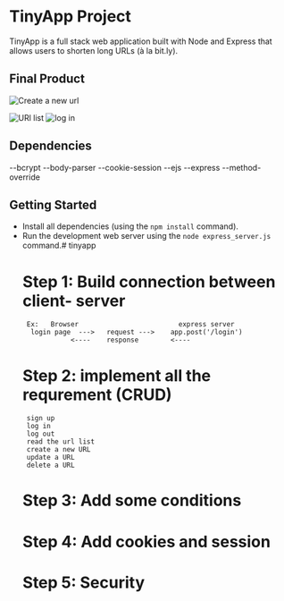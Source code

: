 # TinyApp Project

TinyApp is a full stack web application built with Node and Express that allows users to shorten long URLs (à la bit.ly).

## Final Product

![Create a new url](https://github.com/amytang1234/tinyapp/blob/master/docs/create.jpg?raw=true)


![URl list](https://github.com/amytang1234/tinyapp/blob/master/docs/urls.jpg?raw=true)
![log in](https://github.com/amytang1234/tinyapp/blob/master/docs/login.jpg?raw=true)

## Dependencies

--bcrypt
--body-parser
--cookie-session
--ejs
--express
--method-override

## Getting Started

- Install all dependencies (using the `npm install` command).
- Run the development web server using the `node express_server.js` command.# tinyapp
  # Step 1: Build connection between client- server
       Ex:   Browser                         express server
        login page  --->   request --->    app.post('/login')
                  <----    response        <----
  # Step 2: implement all the requrement (CRUD)
       sign up
       log in
       log out
       read the url list
       create a new URL
       update a URL
       delete a URL
   # Step 3: Add some conditions
   # Step 4: Add cookies and session
   # Step 5: Security
  
       
    

